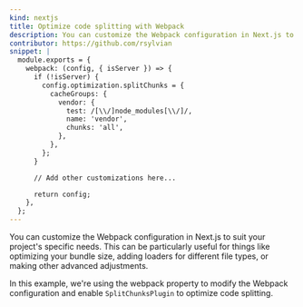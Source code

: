 ```yaml
---
kind: nextjs
title: Optimize code splitting with Webpack
description: You can customize the Webpack configuration in Next.js to optimize your bundle size or making other advanced adjustments.
contributor: https://github.com/rsylvian
snippet: |
  module.exports = {
    webpack: (config, { isServer }) => {
      if (!isServer) {
        config.optimization.splitChunks = {
          cacheGroups: {
            vendor: {
              test: /[\\/]node_modules[\\/]/,
              name: 'vendor',
              chunks: 'all',
            },
          },
        };
      }

      // Add other customizations here...

      return config;
    },
  };
---
```


You can customize the Webpack configuration in Next.js to suit your project's specific needs. This can be particularly useful for things like optimizing your bundle size, adding loaders for different file types, or making other advanced adjustments.

In this example, we're using the webpack property to modify the Webpack configuration and enable `SplitChunksPlugin` to optimize code splitting.
